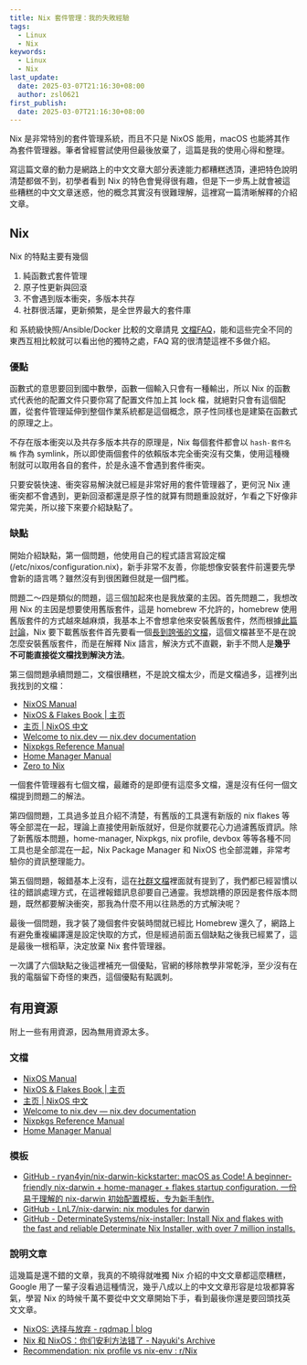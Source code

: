 ```yaml
---
title: Nix 套件管理：我的失敗經驗
tags:
  - Linux
  - Nix
keywords:
  - Linux
  - Nix
last_update:
  date: 2025-03-07T21:16:30+08:00
  author: zsl0621
first_publish:
  date: 2025-03-07T21:16:30+08:00
---
```


Nix 是非常特別的套件管理系統，而且不只是 NixOS 能用，macOS 也能將其作為套件管理器。筆者曾經嘗試使用但最後放棄了，這篇是我的使用心得和整理。

寫這篇文章的動力是網路上的中文文章大部分表達能力都糟糕透頂，連把特色說明清楚都做不到，初學者看到 Nix 的特色會覺得很有趣，但是下一步馬上就會被這些糟糕的中文文章迷惑，他的概念其實沒有很難理解，這裡寫一篇清晰解釋的介紹文章。

## Nix

Nix 的特點主要有幾個

1. 純函數式套件管理
2. 原子性更新與回滾
3. 不會遇到版本衝突，多版本共存
4. 社群很活躍，更新頻繁，是全世界最大的套件庫

和 系統級快照/Ansible/Docker 比較的文章請見 [文檔FAQ](https://nixos-and-flakes.thiscute.world/zh/faq/)，能和這些完全不同的東西互相比較就可以看出他的獨特之處，FAQ 寫的很清楚這裡不多做介紹。

### 優點

函數式的意思要回到國中數學，函數一個輸入只會有一種輸出，所以 Nix 的函數式代表他的配置文件只要你寫了配置文件加上其 lock 檔，就絕對只會有這個配置，從套件管理延伸到整個作業系統都是這個概念，原子性同樣也是建築在函數式的原理之上。

不存在版本衝突以及共存多版本共存的原理是，Nix 每個套件都會以 `hash-套件名稱` 作為 symlink，所以即使兩個套件的依賴版本完全衝突沒有交集，使用這種機制就可以取用各自的套件，於是永遠不會遇到套件衝突。

只要安裝快速、衝突容易解決就已經是非常好用的套件管理器了，更何況 Nix 連衝突都不會遇到，更新回滾都還是原子性的就算有問題重設就好，乍看之下好像非常完美，所以接下來要介紹缺點了。

### 缺點

開始介紹缺點，第一個問題，他使用自己的程式語言寫設定檔 (/etc/nixos/configuration.nix)，新手非常不友善，你能想像安裝套件前還要先學會新的語言嗎？雖然沒有到很困難但就是一個門檻。

問題二～四是類似的問題，這三個加起來也是我放棄的主因。首先問題二，我想改用 Nix 的主因是想要使用舊版套件，這是 homebrew 不允許的，homebrew 使用舊版套件的方式越來越麻煩，我基本上不會想拿他來安裝舊版套件，然而根據[此篇討論](https://www.reddit.com/r/Nix/comments/1iqtwtj/comment/md36gu6/?context=3)，Nix 要下載舊版套件首先要看一個[長到誇張的文檔](https://nixos.org/manual/nixpkgs/stable/#chap-overrides)，這個文檔甚至不是在說怎麼安裝舊版套件，而是在解釋 Nix 語言，解決方式不直觀，新手不問人是**幾乎不可能直接從文檔找到解決方法**。

第三個問題承續問題二，文檔很糟糕，不是說文檔太少，而是文檔過多，這裡列出我找到的文檔：

- [NixOS Manual](https://nixos.org/manual/nixos/stable/)
- [NixOS & Flakes Book \| 主页](https://nixos-and-flakes.thiscute.world/zh/)
- [主页 \| NixOS 中文](https://nixos-cn.org/)
- [Welcome to nix.dev — nix.dev documentation](https://nix.dev/)
- [Nixpkgs Reference Manual](https://nixos.org/manual/nixpkgs/stable/)
- [Home Manager Manual](https://nix-community.github.io/home-manager)
- [Zero to Nix](https://zero-to-nix.com/)

一個套件管理器有七個文檔，最離奇的是即便有這麼多文檔，還是沒有任何一個文檔提到問題二的解法。

第四個問題，工具過多並且介紹不清楚，有舊版的工具還有新版的 nix flakes 等等全部混在一起，理論上直接使用新版就好，但是你就要花心力過濾舊版資訊。除了新舊版本問題，home-manager, Nixpkgs, nix profile, devbox 等等各種不同工具也是全部混在一起，Nix Package Manager 和 NixOS 也全部混雜，非常考驗你的資訊整理能力。

第五個問題，報錯基本上沒有，這在[社群文檔](https://nixos-and-flakes.thiscute.world/zh/introduction/advantages-and-disadvantages)裡面就有提到了，我們都已經習慣以往的錯誤處理方式，在這裡報錯訊息卻要自己通靈。我想跳槽的原因是套件版本問題，既然都要解決衝突，那我為什麼不用以往熟悉的方式解決呢？

最後一個問題，我才裝了幾個套件安裝時間就已經比 Homebrew 還久了，網路上有避免重複編譯還是設定快取的方式，但是經過前面五個缺點之後我已經累了，這是最後一根稻草，決定放棄 Nix 套件管理器。

一次講了六個缺點之後這裡補充一個優點，官網的移除教學非常乾淨，至少沒有在我的電腦留下奇怪的東西，這個優點有點諷刺。

## 有用資源

附上一些有用資源，因為無用資源太多。

### 文檔

- [NixOS Manual](https://nixos.org/manual/nixos/stable/)
- [NixOS & Flakes Book \| 主页](https://nixos-and-flakes.thiscute.world/zh/)
- [主页 \| NixOS 中文](https://nixos-cn.org/)
- [Welcome to nix.dev — nix.dev documentation](https://nix.dev/)
- [Nixpkgs Reference Manual](https://nixos.org/manual/nixpkgs/stable/)
- [Home Manager Manual](https://nix-community.github.io/home-manager)

### 模板

- [GitHub - ryan4yin/nix-darwin-kickstarter: macOS as Code! A beginner-friendly nix-darwin + home-manager + flakes startup configuration. 一份易于理解的 nix-darwin 初始配置模板，专为新手制作.](https://github.com/ryan4yin/nix-darwin-kickstarter)
- [GitHub - LnL7/nix-darwin: nix modules for darwin](https://github.com/LnL7/nix-darwin)
- [GitHub - DeterminateSystems/nix-installer: Install Nix and flakes with the fast and reliable Determinate Nix Installer, with over 7 million installs.](https://github.com/DeterminateSystems/nix-installer)

### 說明文章

這幾篇是還不錯的文章，我真的不曉得就唯獨 Nix 介紹的中文文章都這麼糟糕，Google 用了一輩子沒看過這種情況，幾乎八成以上的中文文章形容是垃圾都算客氣，學習 Nix 的時候千萬不要從中文文章開始下手，看到最後你還是要回頭找英文文章。

- [NixOS: 选择与放弃 - rqdmap \| blog](https://rqdmap.top/posts/nixos/)
- [Nix 和 NixOS：你们安利方法错了 - Nayuki's Archive](https://nyk.ma/posts/nix-and-nixos/)
- [Recommendation: nix profile vs nix-env : r/Nix](https://www.reddit.com/r/Nix/comments/1buqjau/recommendation_nix_profile_vs_nixenv/)

